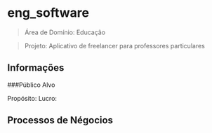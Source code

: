# eng_software

> Área de Domínio: Educação

> Projeto: Aplicativo de freelancer para professores particulares

## Informações
###Público Alvo

Propósito:
Lucro:

## Processos de Négocios

